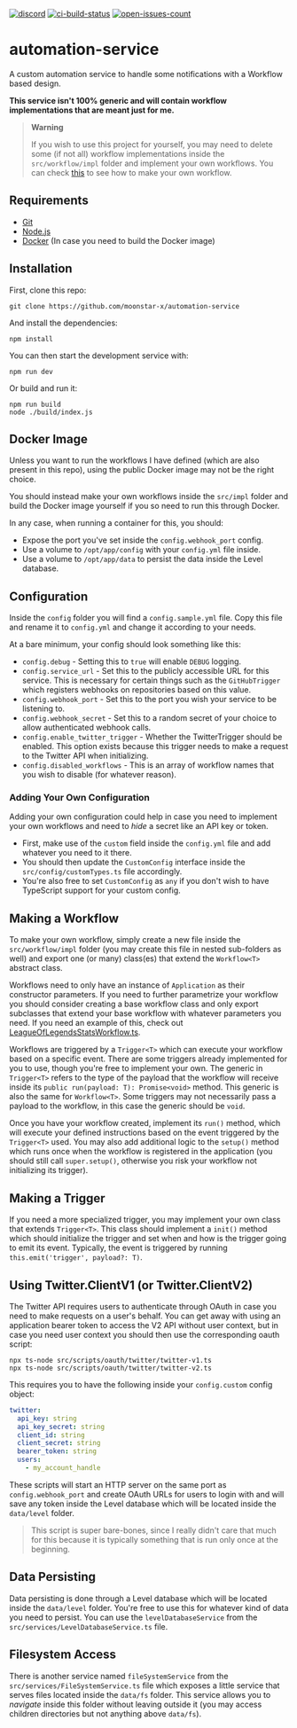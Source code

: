 [![discord](https://img.shields.io/discord/730998659008823296.svg?label=&logo=discord&logoColor=ffffff&color=7389D8&labelColor=6A7EC2)](https://discord.gg/mhj3Zsv)
[![ci-build-status](https://img.shields.io/github/actions/workflow/status/moonstar-x/automation-service/push.yml?branch=master&logo=github)](https://github.com/moonstar-x/automation-service)
[![open-issues-count](https://img.shields.io/github/issues-raw/moonstar-x/automation-service?logo=github)](https://github.com/moonstar-x/automation-service)

# automation-service

A custom automation service to handle some notifications with a Workflow based design.

**This service isn't 100% generic and will contain workflow implementations that are meant just for me.**

> **Warning**
> 
> If you wish to use this project for yourself, you may need to delete some (if not all) workflow implementations inside the `src/workflow/impl` folder and implement your own workflows. You can check [this](#making-a-workflow) to see how to make your own workflow.

## Requirements

* [Git](https://git-scm.com/)
* [Node.js](https://nodejs.org/en/)
* [Docker](https://www.docker.com/) (In case you need to build the Docker image)

## Installation

First, clone this repo:

```text
git clone https://github.com/moonstar-x/automation-service
```

And install the dependencies:

```text
npm install
```

You can then start the development service with:

```text
npm run dev
```

Or build and run it:

```text
npm run build
node ./build/index.js
```

## Docker Image

Unless you want to run the workflows I have defined (which are also present in this repo), using the public Docker image may not be the right choice.

You should instead make your own workflows inside the `src/impl` folder and build the Docker image yourself if you so need to run this through Docker.

In any case, when running a container for this, you should:

* Expose the port you've set inside the `config.webhook_port` config.
* Use a volume to `/opt/app/config` with your `config.yml` file inside.
* Use a volume to `/opt/app/data` to persist the data inside the Level database.

## Configuration

Inside the `config` folder you will find a `config.sample.yml` file. Copy this file and rename it to `config.yml` and change it according to your needs.

At a bare minimum, your config should look something like this:

* `config.debug` - Setting this to `true` will enable `DEBUG` logging.
* `config.service_url` - Set this to the publicly accessible URL for this service. This is necessary for certain things such as the `GitHubTrigger` which registers webhooks on repositories based on this value.
* `config.webhook_port` - Set this to the port you wish your service to be listening to.
* `config.webhook_secret` - Set this to a random secret of your choice to allow authenticated webhook calls.
* `config.enable_twitter_trigger` - Whether the TwitterTrigger should be enabled. This option exists because this trigger needs to make a request to the Twitter API when initializing.
* `config.disabled_workflows` - This is an array of workflow names that you wish to disable (for whatever reason).

### Adding Your Own Configuration

Adding your own configuration could help in case you need to implement your own workflows and need to *hide* a secret like an API key or token.

* First, make use of the `custom` field inside the `config.yml` file and add whatever you need to it there.
* You should then update the `CustomConfig` interface inside the `src/config/customTypes.ts` file accordingly.
* You're also free to set `CustomConfig` as `any` if you don't wish to have TypeScript support for your custom config.

## Making a Workflow

To make your own workflow, simply create a new file inside the `src/workflow/impl` folder (you may create this file in nested sub-folders as well) and export one (or many) class(es) that extend the `Workflow<T>` abstract class.

Workflows need to only have an instance of `Application` as their constructor parameters. If you need to further parametrize your workflow you should consider creating a base workflow class and only export subclasses that extend your base workflow with whatever parameters you need. If you need an example of this, check out [LeagueOfLegendsStatsWorkflow.ts](https://github.com/moonstar-x/automation-service/tree/master/src/workflow/impl/games/LeagueOfLegendsStatsWorkflow.ts).

Workflows are triggered by a `Trigger<T>` which can execute your workflow based on a specific event. There are some triggers already implemented for you to use, though you're free to implement your own. The generic in `Trigger<T>` refers to the type of the payload that the workflow will receive inside its `public run(payload: T): Promise<void>` method. This generic is also the same for `Workflow<T>`. Some triggers may not necessarily pass a payload to the workflow, in this case the generic should be `void`.

Once you have your workflow created, implement its `run()` method, which will execute your defined instructions based on the event triggered by the `Trigger<T>` used. You may also add additional logic to the `setup()` method which runs once when the workflow is registered in the application (you should still call `super.setup()`, otherwise you risk your workflow not initializing its trigger).

## Making a Trigger

If you need a more specialized trigger, you may implement your own class that extends `Trigger<T>`. This class should implement a `init()` method which should initialize the trigger and set when and how is the trigger going to emit its event. Typically, the event is triggered by running `this.emit('trigger', payload?: T)`.

## Using Twitter.ClientV1 (or Twitter.ClientV2)

The Twitter API requires users to authenticate through OAuth in case you need to make requests on a user's behalf. You can get away with using an application bearer token to access the V2 API without user context, but in case you need user context you should then use the corresponding oauth script:

```text
npx ts-node src/scripts/oauth/twitter/twitter-v1.ts
npx ts-node src/scripts/oauth/twitter/twitter-v2.ts
```

This requires you to have the following inside your `config.custom` config object:

```yml
twitter:
  api_key: string
  api_key_secret: string
  client_id: string
  client_secret: string
  bearer_token: string
  users:
    - my_account_handle
```

These scripts will start an HTTP server on the same port as `config.webhook_port` and create OAuth URLs for users to login with and will save any token inside the Level database which will be located inside the `data/level` folder.

> This script is super bare-bones, since I really didn't care that much for this because it is typically something that is run only once at the beginning.

## Data Persisting

Data persisting is done through a Level database which will be located inside the `data/level` folder. You're free to use this for whatever kind of data you need to persist. You can use the `levelDatabaseService` from the `src/services/LevelDatabaseService.ts` file.

## Filesystem Access

There is another service named `fileSystemService` from the `src/services/FileSystemService.ts` file which exposes a little service that serves files located inside the `data/fs` folder. This service allows you to *navigate* inside this folder without leaving outside it (you may access children directories but not anything above `data/fs`).

